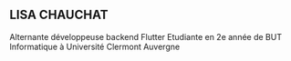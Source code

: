 ## LISA CHAUCHAT
Alternante développeuse backend Flutter
Etudiante en 2e année de BUT Informatique à Université Clermont Auvergne 
